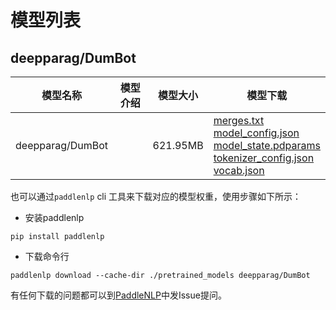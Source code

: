 #  模型列表

## deepparag/DumBot

| 模型名称 | 模型介绍 | 模型大小  | 模型下载 |
| --- | --- | --- | --- |
|deepparag/DumBot|  | 621.95MB | [merges.txt](https://bj.bcebos.com/paddlenlp/models/community/deepparag/DumBot/merges.txt)<br>[model_config.json](https://bj.bcebos.com/paddlenlp/models/community/deepparag/DumBot/model_config.json)<br>[model_state.pdparams](https://bj.bcebos.com/paddlenlp/models/community/deepparag/DumBot/model_state.pdparams)<br>[tokenizer_config.json](https://bj.bcebos.com/paddlenlp/models/community/deepparag/DumBot/tokenizer_config.json)<br>[vocab.json](https://bj.bcebos.com/paddlenlp/models/community/deepparag/DumBot/vocab.json) |

也可以通过`paddlenlp` cli 工具来下载对应的模型权重，使用步骤如下所示：

* 安装paddlenlp

```shell
pip install paddlenlp
```

* 下载命令行

```shell
paddlenlp download --cache-dir ./pretrained_models deepparag/DumBot
```

有任何下载的问题都可以到[PaddleNLP](https://github.com/PaddlePaddle/PaddleNLP)中发Issue提问。